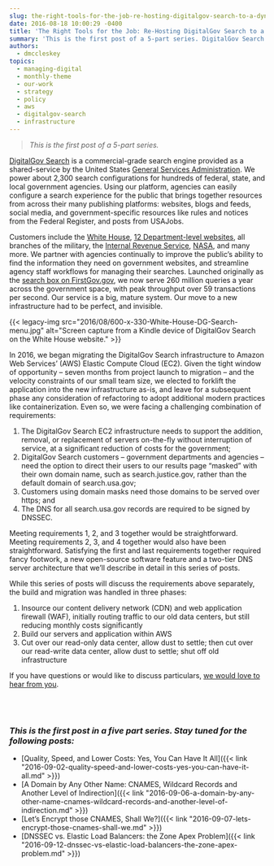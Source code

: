 ```yaml
---
slug: the-right-tools-for-the-job-re-hosting-digitalgov-search-to-a-dynamic-infrastructure-environment
date: 2016-08-18 10:00:29 -0400
title: 'The Right Tools for the Job: Re-Hosting DigitalGov Search to a Dynamic Infrastructure Environment'
summary: 'This is the first post of a 5-part series. DigitalGov Search is a commercial-grade search engine provided as a shared-service by the United States General Services Administration. We power about 2,300 search configurations for hundreds of federal, state, and local government agencies. Using our platform, agencies can easily configure a search experience for the public that'
authors:
  - dmccleskey
topics:
  - managing-digital
  - monthly-theme
  - our-work
  - strategy
  - policy
  - aws
  - digitalgov-search
  - infrastructure
---
```


> _This is the first post of a 5-part series._

[DigitalGov Search](https://search.gov) is a commercial-grade search engine provided as a shared-service by the United States [General Services Administration](http://www.gsa.gov/). We power about 2,300 search configurations for hundreds of federal, state, and local government agencies. Using our platform, agencies can easily configure a search experience for the public that brings together resources from across their many publishing platforms: websites, blogs and feeds, social media, and government-specific resources like rules and notices from the Federal Register, and posts from USAJobs.

Customers include the [White House](https://search.whitehouse.gov/search?query=bo+and+sunny&op=Search&affiliate=wh), [12 Department-level websites](http://search.digitalgov.gov/customers.html), all branches of the military, the [Internal Revenue Service](http://find.irs.gov/search?utf8=%E2%9C%93&affiliate=irs&query=tax+extension&commit=Search), [NASA](http://nasasearch.nasa.gov/search?utf8=%E2%9C%93&affiliate=nasa&query=juno), and many more. We partner with agencies continually to improve the public’s ability to find the information they need on government websites, and streamline agency staff workflows for managing their searches. Launched originally as the [search box on FirstGov.gov](http://web.archive.org/web/20001109105200/http://www.firstgov.gov), we now serve 260 million queries a year across the government space, with peak throughput over 59 transactions per second. Our service is a big, mature system. Our move to a new infrastructure had to be perfect, and invisible.

{{< legacy-img src="2016/08/600-x-330-White-House-DG-Search-menu.jpg" alt="Screen capture from a Kindle device of DigitalGov Search on the White House website." >}}

In 2016, we began migrating the DigitalGov Search infrastructure to Amazon Web Services’ (AWS) Elastic Compute Cloud (EC2). Given the tight window of opportunity – seven months from project launch to migration – and the velocity constraints of our small team size, we elected to forklift the application into the new infrastructure as-is, and leave for a subsequent phase any consideration of refactoring to adopt additional modern practices like containerization. Even so, we were facing a challenging combination of requirements:

  1. The DigitalGov Search EC2 infrastructure needs to support the addition, removal, or replacement of servers on-the-fly without interruption of service, at a significant reduction of costs for the government;
  2. DigitalGov Search customers – government departments and agencies – need the option to direct their users to our results page “masked” with their own domain name, such as search.justice.gov, rather than the default domain of search.usa.gov;
  3. Customers using domain masks need those domains to be served over https; and
  4. The DNS for all search.usa.gov records are required to be signed by DNSSEC.

Meeting requirements 1, 2, and 3 together would be straightforward. Meeting requirements 2, 3, and 4 together would also have been straightforward. Satisfying the first and last requirements together required fancy footwork, a new open-source software feature and a two-tier DNS server architecture that we’ll describe in detail in this series of posts.

While this series of posts will discuss the requirements above separately, the build and migration was handled in three phases:

  1. Insource our content delivery network (CDN) and web application firewall (WAF), initially routing traffic to our old data centers, but still reducing monthly costs significantly
  2. Build our servers and application within AWS
  3. Cut over our read-only data center, allow dust to settle; then cut over our read-write data center, allow dust to settle; shut off old infrastructure

If you have questions or would like to discuss particulars, [we would love to hear from you](mailto:search@support.digitalgov.gov).

<h3 id="series" style="padding-top: 50px">
  <em>This is the first post in a five part series. Stay tuned for the following posts:</em>
</h3>

  * [Quality, Speed, and Lower Costs: Yes, You Can Have It All]({{< link "2016-09-02-quality-speed-and-lower-costs-yes-you-can-have-it-all.md" >}})
  * [A Domain by Any Other Name: CNAMES, Wildcard Records and Another Level of Indirection]({{< link "2016-09-06-a-domain-by-any-other-name-cnames-wildcard-records-and-another-level-of-indirection.md" >}})
  * [Let’s Encrypt those CNAMES, Shall We?]({{< link "2016-09-07-lets-encrypt-those-cnames-shall-we.md" >}})
  * [DNSSEC vs. Elastic Load Balancers: the Zone Apex Problem]({{< link "2016-09-12-dnssec-vs-elastic-load-balancers-the-zone-apex-problem.md" >}})